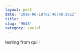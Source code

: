```yaml
---
layout: post
date: '2018-06-10T02:40:48.951Z'
title: ''
slug: '9648'
category: social
---
```

testing from quill
